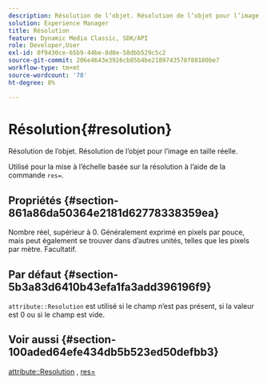 ```yaml
---
description: Résolution de l’objet. Résolution de l’objet pour l’image en taille réelle.
solution: Experience Manager
title: Résolution
feature: Dynamic Media Classic, SDK/API
role: Developer,User
exl-id: 0f9430ce-65b9-44be-8d0e-58dbb529c5c2
source-git-commit: 206e4643e3926cb85b4be2189743578f88180be7
workflow-type: tm+mt
source-wordcount: '78'
ht-degree: 8%

---
```


# Résolution{#resolution}

Résolution de l’objet. Résolution de l’objet pour l’image en taille réelle.

Utilisé pour la mise à l’échelle basée sur la résolution à l’aide de la commande `res=`.

## Propriétés {#section-861a86da50364e2181d62778338359ea}

Nombre réel, supérieur à 0. Généralement exprimé en pixels par pouce, mais peut également se trouver dans d’autres unités, telles que les pixels par mètre. Facultatif.

## Par défaut {#section-5b3a83d6410b43efa1fa3add396196f9}

`attribute::Resolution` est utilisé si le champ n’est pas présent, si la valeur est 0 ou si le champ est vide.

## Voir aussi {#section-100aded64efe434db5b523ed50defbb3}

[attribute::Resolution](../../../../../../is-api/image-catalog/image-serving-api-ref/c-image-catalog-reference/c-attributes-reference/r-resolution.md#reference-2c066a2cc9b04b4ea0c8ae9476e853b4) ,  [res=](../../../../../../is-api/http-ref/image-serving-api-ref/c-http-protocol-reference/c-command-reference/r-res.md#reference-3d6fe416801148dea0f786f2b5169e55)
